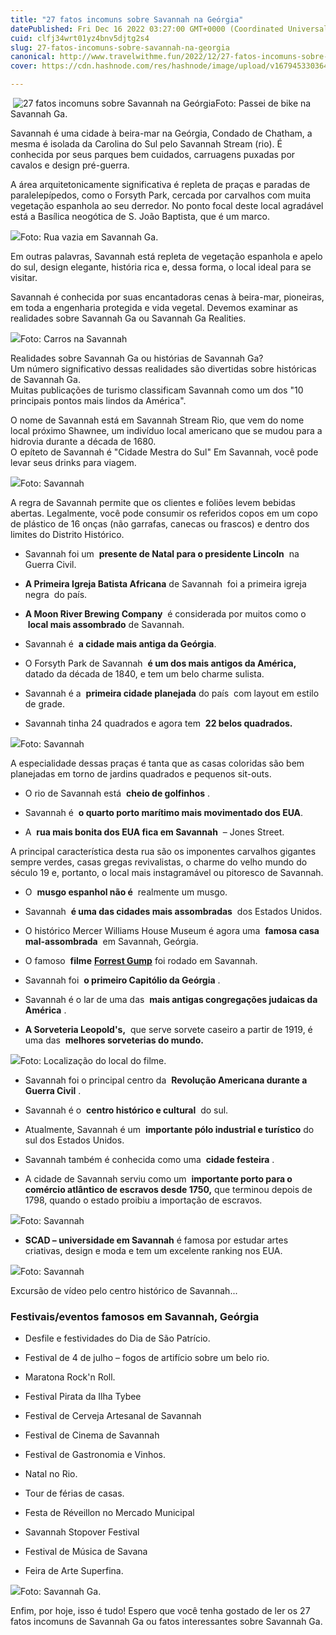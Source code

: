 ```yaml
---
title: "27 fatos incomuns sobre Savannah na Geórgia"
datePublished: Fri Dec 16 2022 03:27:00 GMT+0000 (Coordinated Universal Time)
cuid: clfj34wrt01yz4bnv5djtg2s4
slug: 27-fatos-incomuns-sobre-savannah-na-georgia
canonical: http://www.travelwithme.fun/2022/12/27-fatos-incomuns-sobre-savannah-na.html
cover: https://cdn.hashnode.com/res/hashnode/image/upload/v1679453303643/976f12ec-6682-49d3-b1a2-d4b0bbae9db2.jpeg

---
```


 ![27 fatos incomuns sobre Savannah na Geórgia](https://cdn.hashnode.com/res/hashnode/image/upload/v1679453286072/557bb660-7188-4cd4-96dd-5703c2e5f1fa.jpeg)Foto: Passei de bike na Savannah Ga.

Savannah é uma cidade à beira-mar na Geórgia, Condado de Chatham, a mesma é isolada da Carolina do Sul pelo Savannah Stream (rio). É conhecida por seus parques bem cuidados, carruagens puxadas por cavalos e design pré-guerra.

A área arquitetonicamente significativa é repleta de praças e paradas de paralelepípedos, como o Forsyth Park, cercada por carvalhos com muita vegetação espanhola ao seu derredor. No ponto focal deste local agradável está a Basílica neogótica de S. João Baptista, que é um marco.

![](https://cdn.hashnode.com/res/hashnode/image/upload/v1679453288117/68b1a20f-e573-4193-822a-2dc6e8ba153c.jpeg)Foto: Rua vazia em Savannah Ga.

Em outras palavras, Savannah está repleta de vegetação espanhola e apelo do sul, design elegante, história rica e, dessa forma, o local ideal para se visitar.

Savannah é conhecida por suas encantadoras cenas à beira-mar, pioneiras, em toda a engenharia protegida e vida vegetal. Devemos examinar as realidades sobre Savannah Ga ou Savannah Ga Realities.

![](https://cdn.hashnode.com/res/hashnode/image/upload/v1679453290223/78b47983-9f83-4f50-9286-134581d4312e.jpeg)Foto: Carros na Savannah

Realidades sobre Savannah Ga ou histórias de Savannah Ga?  
Um número significativo dessas realidades são divertidas sobre históricas de Savannah Ga.  
Muitas publicações de turismo classificam Savannah como um dos "10 principais pontos mais lindos da América".

  
O nome de Savannah está em Savannah Stream Rio, que vem do nome local próximo Shawnee, um indivíduo local americano que se mudou para a hidrovia durante a década de 1680.  
O epíteto de Savannah é "Cidade Mestra do Sul" Em Savannah, você pode levar seus drinks para viagem.

![](https://cdn.hashnode.com/res/hashnode/image/upload/v1679453292291/1718e13a-3137-4d84-93b6-7a1501c26555.jpeg)Foto: Savannah

A regra de Savannah permite que os clientes e foliões levem bebidas abertas. Legalmente, você pode consumir os referidos copos em um copo de plástico de 16 onças (não garrafas, canecas ou frascos) e dentro dos limites do Distrito Histórico.

*   Savannah foi um  **presente de Natal para o presidente Lincoln**  na Guerra Civil.
    
*   **A Primeira Igreja Batista Africana** de Savannah  foi a primeira igreja negra  do país.
    
*   **A Moon River Brewing Company**  é considerada por muitos como o  **local mais assombrado** de Savannah.
    
*   Savannah é  **a cidade mais antiga da Geórgia**.
    
*   O Forsyth Park de Savannah  **é um dos mais antigos da América,** datado da década de 1840, e tem um belo charme sulista.
    
*   Savannah é a  **primeira cidade planejada** do país  com layout em estilo de grade.
    
*   Savannah tinha 24 quadrados e agora tem  **22 belos quadrados.**
    

![](https://cdn.hashnode.com/res/hashnode/image/upload/v1679453294505/c9237e3f-4fd3-446c-bbe8-f7d479ed192e.jpeg)Foto: Savannah

A especialidade dessas praças é tanta que as casas coloridas são bem planejadas em torno de jardins quadrados e pequenos sit-outs.

*   O rio de Savannah está  **cheio de golfinhos** .
    
*   Savannah é  **o quarto porto marítimo mais movimentado dos EUA**.
    
*   A  **rua mais bonita dos EUA fica em Savannah**  – Jones Street.
    

A principal característica desta rua são os imponentes carvalhos gigantes sempre verdes, casas gregas revivalistas, o charme do velho mundo do século 19 e, portanto, o local mais instagramável ou pitoresco de Savannah.

*   O  **musgo espanhol não é**  realmente um musgo.
    
*   Savannah  **é uma das cidades mais assombradas**  dos Estados Unidos.
    
*   O histórico Mercer Williams House Museum é agora uma  **famosa casa mal-assombrada**  em Savannah, Geórgia.
    
*   O famoso  **filme** [**Forrest Gump**](https://en.wikipedia.org/wiki/Forrest_Gump) foi rodado em Savannah.
    
*   Savannah foi  **o primeiro Capitólio da Geórgia** .
    
*   Savannah é o lar de uma das  **mais antigas congregações judaicas da América** .
    
*   **A Sorveteria Leopold's,**  que serve sorvete caseiro a partir de 1919, é uma das  **melhores sorveterias do mundo.**
    

![](https://cdn.hashnode.com/res/hashnode/image/upload/v1679453296554/e8c47a91-a067-4c62-b0c8-5e9777c49aa5.jpeg)Foto: Localização do local do filme.

*   Savannah foi o principal centro da  **Revolução Americana durante a Guerra Civil** .
    
*   Savannah é o  **centro histórico e cultural**  do sul.
    
*   Atualmente, Savannah é um  **importante pólo industrial e turístico** do sul dos Estados Unidos.
    
*   Savannah também é conhecida como uma  **cidade festeira** .
    
*   A cidade de Savannah serviu como um  **importante porto para o comércio atlântico de escravos desde 1750,** que terminou depois de 1798, quando o estado proibiu a importação de escravos.
    

![](https://cdn.hashnode.com/res/hashnode/image/upload/v1679453298211/845d0982-e582-4918-a557-c6374b1b4cb3.jpeg)Foto: Savannah

*   **SCAD – universidade em Savannah** é famosa por estudar artes criativas, design e moda e tem um excelente ranking nos EUA.
    

![](https://cdn.hashnode.com/res/hashnode/image/upload/v1679453300354/1f62b771-7868-4b5f-9ac1-932c82c37de0.jpeg)Foto: Savannah

Excursão de vídeo pelo centro histórico de Savannah...

### **Festivais/eventos famosos em Savannah, Geórgia**

*   Desfile e festividades do Dia de São Patrício.
    
*   Festival de 4 de julho – fogos de artifício sobre um belo rio.
    
*   Maratona Rock'n Roll.
    
*   Festival Pirata da Ilha Tybee
    
*   Festival de Cerveja Artesanal de Savannah
    
*   Festival de Cinema de Savannah
    
*   Festival de Gastronomia e Vinhos.
    
*   Natal no Rio.
    
*   Tour de férias de casas.
    
*   Festa de Réveillon no Mercado Municipal
    
*   Savannah Stopover Festival
    
*   Festival de Música de Savana
    
*   Feira de Arte Superfina.
    

![](https://cdn.hashnode.com/res/hashnode/image/upload/v1679453302390/386014fb-3572-4a79-93a7-e58c86d98816.jpeg)Foto: Savannah Ga. 

Enfim, por hoje, isso é tudo! Espero que você tenha gostado de ler os 27 fatos incomuns de Savannah Ga ou fatos interessantes sobre Savannah Ga.